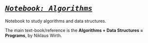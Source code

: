 # [**_`Notebook: Algorithms`_**](#notebook-algorithms)

Notebook to study algorithms and data structures.

The main text-book/reference is the **Algorithms + Data Structures = Programs**,
by Niklaus Wirth.
